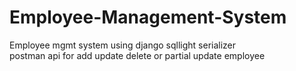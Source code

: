 # Employee-Management-System
Employee mgmt system using django sqllight serializer  
postman api for add update delete or partial update employee
